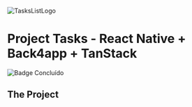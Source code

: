 ![TasksListLogo](https://github.com/SamaraSilvia81/AppTasksList/assets/100232025/f38adf57-7c78-4873-85c5-36ce07d6f976)
# Project Tasks - React Native + Back4app + TanStack
![Badge Concluído](http://img.shields.io/static/v1?label=STATUS&message=CONCLUÍDO&color=5218e7&style=for-the-badge)

## The Project
